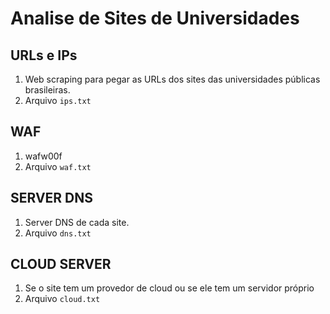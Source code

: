 # Analise de Sites de Universidades

## URLs e IPs

1. Web scraping para pegar as URLs dos sites das universidades públicas brasileiras. 
2. Arquivo `ips.txt`

## WAF

1. wafw00f
2. Arquivo `waf.txt`

## SERVER DNS

1. Server DNS de cada site.
2. Arquivo `dns.txt`

## CLOUD SERVER

1. Se o site tem um provedor de cloud ou se ele tem um servidor próprio 
2. Arquivo `cloud.txt`
